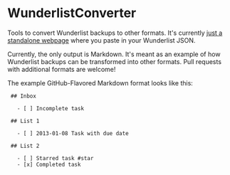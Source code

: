 WunderlistConverter
===================

Tools to convert Wunderlist backups to other formats.  It's currently [just a standalone webpage](http://benjaminoakes.github.io/WunderlistConverter/) where you paste in your Wunderlist JSON.

Currently, the only output is Markdown.  It's meant as an example of how Wunderlist backups can be transformed into other formats.  Pull requests with additional formats are welcome!

The example GitHub-Flavored Markdown format looks like this:

     ## Inbox

       - [ ] Incomplete task

     ## List 1
     
       - [ ] 2013-01-08 Task with due date

     ## List 2

       - [ ] Starred task #star
       - [x] Completed task
